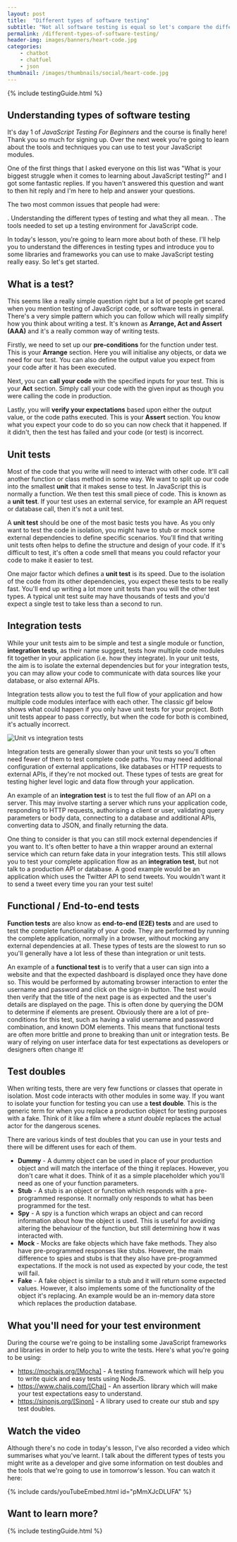 ```yaml
---
layout: post
title:  "Different types of software testing"
subtitle: "Not all software testing is equal so let's compare the different types of software tests."
permalink: /different-types-of-software-testing/
header-img: images/banners/heart-code.jpg
categories:
    - chatbot
    - chatfuel
    - json
thumbnail: /images/thumbnails/social/heart-code.jpg
---
```


{% include testingGuide.html %}

## Understanding types of software testing

It's day 1 of *JavaScript Testing For Beginners* and the course is finally here! Thank you so much for signing up. Over the next week you're going to learn about the tools and techniques you can use to test your JavaScript modules.

One of the first things that I asked everyone on this list was "What is your biggest struggle when it comes to learning about JavaScript testing?" and I got some fantastic replies. If you haven't answered this question and want to then hit reply and I'm here to help and answer your questions.

The two most common issues that people had were:

. Understanding the different types of testing and what they all mean.
. The tools needed to set up a testing environment for JavaScript code.

In today's lesson, you're going to learn more about both of these. I'll help you to understand the differences in testing types and introduce you to some libraries and frameworks you can use to make JavaScript testing really easy. So let's get started.

## What is a test?

This seems like a really simple question right but a lot of people get scared when you mention testing of JavaScript code, or software tests in general. There's a very simple pattern which you can follow which will really simplify how you think about writing a test. It's known as **Arrange, Act and Assert (AAA)** and it's a really common way of writing tests.

Firstly, we need to set up our **pre-conditions** for the function under test. This is your **Arrange** section. Here you will initialise any objects, or data we need for our test. You can also define the output value you expect from your code after it has been executed.

Next, you can **call your code** with the specified inputs for your test. This is your **Act** section. Simply call your code with the given input as though you were calling the code in production.

Lastly, you will **verify your expectations** based upon either the output value, or the code paths executed. This is your **Assert** section. You know what you expect your code to do so you can now check that it happened. If it didn't, then the test has failed and your code (or test) is incorrect.

## Unit tests

Most of the code that you write will need to interact with other code. It'll call another function or class method in some way. We want to split up our code into the smallest **unit** that it makes sense to test. In JavaScript this is normally a function. We then test this small piece of code. This is known as a **unit test**. If your test uses an external service, for example an API request or database call, then it's not a unit test.

A **unit test** should be one of the most basic tests you have. As you only want to test the code in isolation, you might have to stub or mock some external dependencies to define specific scenarios. You'll find that writing unit tests often helps to define the structure and design of your code. If it's difficult to test, it's often a code smell that means you could refactor your code to make it easier to test.

One major factor which defines a **unit test** is its speed. Due to the isolation of the code from its other dependencies, you expect these tests to be really fast. You'll end up writing a lot more unit tests than you will the other test types. A typical unit test suite may have thousands of tests and you'd expect a single test to take less than a second to run.

## Integration tests

While your unit tests aim to be simple and test a single module or function, **integration tests**, as their name suggest, tests how multiple code modules fit together in your application (i.e. how they integrate). In your unit tests, the aim is to isolate the external dependencies but for your integration tests, you can may allow your code to communicate with data sources like your database, or also external APIs.

Integration tests allow you to test the full flow of your application and how multiple code modules interface with each other. The classic gif below shows what could happen if you only have unit tests for your project. Both unit tests appear to pass correctly, but when the code for both is combined, it's actually incorrect.

![Unit vs integration tests](https://gallery.mailchimp.com/72d3502c470827973d3e8dd63/images/3f98393a-27c9-4576-ba70-38a464d2f8ae.gif)

Integration tests are generally slower than your unit tests so you'll often need fewer of them to test complete code paths. You may need additional configuration of external applications, like databases or HTTP requests to external APIs, if they're not mocked out. These types of tests are great for testing higher level logic and data flow through your application.

An example of an **integration test** is to test the full flow of an API on a server. This may involve starting a server which runs your application code, responding to HTTP requests, authorising a client or user, validating query parameters or body data, connecting to a database and additional APIs, converting data to JSON, and finally returning the data.

One thing to consider is that you can still mock external dependencies if you want to. It's often better to have a thin wrapper around an external service which can return fake data in your integration tests. This still allows you to test your complete application flow as an **integration test**, but not talk to a production API or database. A good example would be an application which uses the Twitter API to send tweets. You wouldn't want it to send a tweet every time you ran your test suite!

## Functional / End-to-end tests

**Function tests** are also know as **end-to-end (E2E) tests** and are used to test the complete functionality of your code. They are performed by running the complete application, normally in a browser, without mocking any external dependencies at all. These types of tests are the slowest to run so you'll generally have a lot less of these than integration or unit tests.

An example of a **functional test** is to verify that a user can sign into a website and that the expected dashboard is displayed once they have done so. This would be performed by automating browser interaction to enter the username and password and click on the sign-in button. The test would then verify that the title of the next page is as expected and the user's details are displayed on the page. This is often done by querying the DOM to determine if elements are present. Obviously there are a lot of pre-conditions for this test, such as having a valid username and password combination, and known DOM elements. This means that functional tests are often more brittle and prone to breaking than unit or integration tests. Be wary of relying on user interface data for test expectations as developers or designers often change it!

## Test doubles

When writing tests, there are very few functions or classes that operate in isolation. Most code interacts with other modules in some way. If you want to isolate your function for testing you can use a **test double**. This is the generic term for when you replace a production object for testing purposes with a fake. Think of it like a film where a *stunt double* replaces the actual actor for the dangerous scenes.

There are various kinds of test doubles that you can use in your tests and there will be different uses for each of them. 

* **Dummy** - A dummy object can be used in place of your production object and will match the interface of the thing it replaces. However, you don't care what it does. Think of it as a simple placeholder which you'll need as one of your function parameters.
* **Stub** - A stub is an object or function which responds with a pre-programmed response. It normally only responds to what has been programmed for the test.
* **Spy** - A spy is a function which wraps an object and can record information about how the object is used. This is useful for avoiding altering the behaviour of the function, but still determining how it was interacted with.
* **Mock** - Mocks are fake objects which have fake methods. They also have pre-programmed responses like stubs. However, the main difference to spies and stubs is that they also have pre-programmed expectations. If the mock is not used as expected by your code, the test will fail.
* **Fake** - A fake object is similar to a stub and it will return some expected values. However, it also implements some of the functionality of the object it's replacing. An example would be an in-memory data store which replaces the production database.

## What you'll need for your test environment

During the course we're going to be installing some JavaScript frameworks and libraries in order to help you to write the tests. Here's what you're going to be using:

* https://mochajs.org/[Mocha] - A testing framework which will help you to write quick and easy tests using NodeJS.
* https://www.chaijs.com/[Chai] - An assertion library which will make your test expectations easy to understand.
* https://sinonjs.org/[Sinon] - A library used to create our stub and spy test doubles.

## Watch the video

Although there's no code in today's lesson, I've also recorded a video which summarises what you've learnt. I talk about the different types of tests you might write as a developer and give some information on test doubles and the tools that we're going to use in tomorrow's lesson. You can watch it here:

{% include cards/youTubeEmbed.html id="pMmXJcDLUFA" %}

## Want to learn more?

{% include testingGuide.html %}
